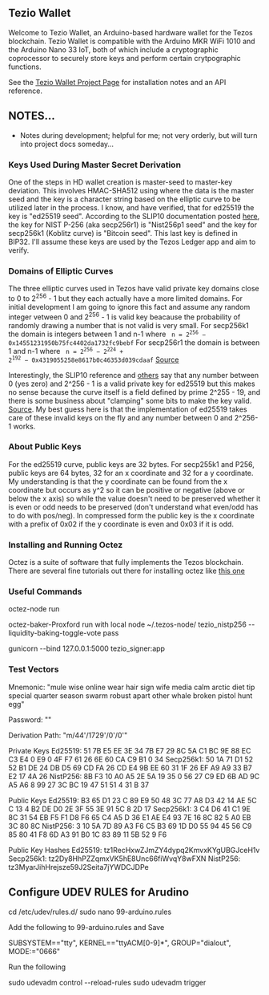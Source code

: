 ## Tezio Wallet

Welcome to Tezio Wallet, an Arduino-based hardware wallet for the Tezos blockchain. Tezio Wallet is compatible with the Arduino MKR WiFi 1010 and the Arduino Nano 33 IoT, both of which include a cryptographic coprocessor to securely store keys and perform certain crytpographic functions. 

See the [Tezio Wallet Project Page](https://tezio.cc/pages/tezio_wallet.html) for installation notes and an API reference. 

## NOTES...
* Notes during development; helpful for me; not very orderly, but will turn into project docs someday...

### Keys Used During Master Secret Derivation

One of the steps in HD wallet creation is master-seed to master-key deviation. This involves HMAC-SHA512 using where the data is the master seed and the key is a character string based on the elliptic curve to be utilized later in the process. I know, and have verified, that for ed25519 the key is "ed25519 seed". According to the SLIP10 documentation posted [here](https://github.com/satoshilabs/slips/blob/master/slip-0010.md), the key for NIST P-256 (aka secp256r1) is "Nist256p1 seed" and the key for secp256k1 (Koblitz curve) is "Bitcoin seed". This last key is defined in BIP32. I'll assume these keys are used by the Tezos Ledger app and aim to verify. 

### Domains of Elliptic Curves

The three elliptic curves used in Tezos have valid private key domains close to 0 to 2<sup>256</sup> - 1 but they each actually have a more limited domains. For initial development I am going to ignore this fact and assume any random integer vetween 0 and 2<sup>256</sup> - 1 is valid key beacause the probability of randomly drawing a number that is not valid is very small. For secp256k1 the domain is integers between 1 and n-1 where
<code> n = 2<sup>256</sup> − 0x14551231950b75fc4402da1732fc9bebf</code>
For secp256r1 the domain is between 1 and n-1 where
<code> n = 2<sup>256</sup> − 2<sup>224</sup> + 2<sup>192</sup> − 0x4319055258e8617b0c46353d039cdaaf</code>
[Source](https://crypto.stackexchange.com/questions/30269/are-all-possible-ec-private-keys-valid)

Interestingly, the SLIP10 reference and [others](https://crypto.stackexchange.com/questions/60866/is-every-bytestring-a-valid-ed25519-private-key) say that any number between 0 (yes zero) and 2^256 - 1 is a valid private key for ed25519 but this makes no sense because the curve itself is a field defined by prime 2^255 - 19, and there is some business about "clamping" some bits to make the key valid. [Source](https://crypto.stackexchange.com/questions/71140/valid-private-keys-on-curve25519). My best guess here is that the implementation of ed25519 takes care of these invalid keys on the fly and any number between 0 and 2^256-1 works. 
 
### About Public Keys

For the ed25519 curve, public keys are 32 bytes. For secp255k1 and P256, public keys are 64 bytes, 32 for an x coordinate and 32 for a y coordinate. My understanding is that the y coordinate can be found from the x coordinate but occurs as y^2 so it can be positive or negative (above or below the x axis) so while the value doesn't need to be preserved whether it is even or odd needs to be preserved (don't understand what even/odd has to do with pos/neg). In compressed form  the public key is the x coordinate with a prefix of 0x02 if the y coordinate is even and 0x03 if it is odd.

### Installing and Running Octez

Octez is a suite of software that fully implements the Tezos blockchain. There are several fine tutorials out there for installing octez like [this one](https://tezos.gitlab.io/index.html)

### Useful Commands

octez-node run

octez-baker-Proxford run with local node ~/.tezos-node/ tezio_nistp256 --liquidity-baking-toggle-vote pass

gunicorn --bind 127.0.0.1:5000 tezio_signer:app

### Test Vectors

Mnemonic: "mule wise online wear hair sign wife media calm arctic diet tip special quarter season swarm robust apart other whale broken pistol hunt egg"

Password: "" 

Derivation Path: "m/44'/1729'/0'/0'"
 
Private Keys
 Ed25519: 51 7B E5 EE 3E 34 7B E7 29 8C 5A C1 BC 9E 88 EC C3 E4 0 E9 0 4F F7 61 26 6E 60 CA C9 B1 0 34 
 Secp256k1: 50 1A 71 D1 52 52 B1 DE 24 DB D5 69 CD FA 26 CD E4 9B EE 60 31 1F 26 EF A9 A9 33 B7 E2 17 4A 26 
 NistP256: 8B F3 10 A0 A5 2E 5A 19 35 0 56 27 C9 ED 6B AD 9C A5 A6 8 99 27 3C BC 19 47 51 51 4 31 B 37 
 
 Public Keys
 Ed25519: B3 65 D1 23 C 89 E9 50 48 3C 77 A8 D3 42 14 AE 5C C 13 4 B2 DE D0 2E 3F 55 3E 91 5C 8 2D 17 
 Secp256k1: 3 C4 D6 41 C1 9E 8C 31 54 EB F5 F1 D8 F6 65 C4 A5 D 36 E1 AE E4 93 7E 16 8C 82 5 A0 EB 3C 80 8C 
 NistP256: 3 10 5A 7D 89 A3 F6 C5 B3 69 1D D0 55 94 45 56 C9 85 80 41 F8 6D A3 91 B0 1C 83 89 11 5B 52 9 F6 
 
 Public Key Hashes
 Ed25519: tz1RecHxwZJmZY4dypq2KmvxKYgUBGJceH1v
 Secp256k1: tz2Dy8HhPZZqmxVK5hE8Unc66fiWvqY8wFXN
 NistP256: tz3MyarJihHrejsze59J2Seita7jYWDCJDPe

 ## Configure UDEV RULES for Arudino

 cd /etc/udev/rules.d/
 sudo nano 99-arduino.rules

 Add the following to 99-arduino.rules and Save

 SUBSYSTEM=="tty", KERNEL=="ttyACM[0-9]*", GROUP="dialout", MODE:="0666"

Run the following

sudo udevadm control --reload-rules
sudo udevadm trigger